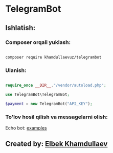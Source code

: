 # TelegramBot

## Ishlatish:

### Composer orqali yuklash:

``` bash

composer require khamdullaevuz/telegrambot

```

### Ulanish:

``` php

require_once __DIR__."/vendor/autoload.php";

use TelegramBot\TelegramBot;

$payment = new TelegramBot("API_KEY");

```

### To'lov hosil qilish va messagelarni olish:

Echo bot: [examples](/examples)

## Created by: [Elbek Khamdullaev](https://khamdullaev.uz)